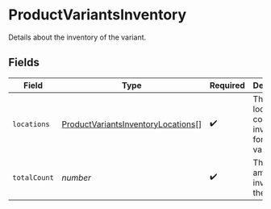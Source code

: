 # ProductVariantsInventory

Details about the inventory of the variant.


## Fields

| Field                                                                                           | Type                                                                                            | Required                                                                                        | Description                                                                                     |
| ----------------------------------------------------------------------------------------------- | ----------------------------------------------------------------------------------------------- | ----------------------------------------------------------------------------------------------- | ----------------------------------------------------------------------------------------------- |
| `locations`                                                                                     | [ProductVariantsInventoryLocations](../../models/shared/productvariantsinventorylocations.md)[] | :heavy_check_mark:                                                                              | The locations containing inventory for the variant.                                             |
| `totalCount`                                                                                    | *number*                                                                                        | :heavy_check_mark:                                                                              | The total amount of inventory of the variant.                                                   |